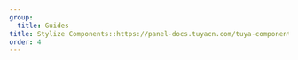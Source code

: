 ```yaml
---
group:
  title: Guides
title: Stylize Components::https://panel-docs.tuyacn.com/tuya-components-styled-docs/en/docs/getting-started
order: 4
---
```

